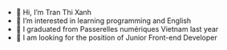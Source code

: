 - 👋 Hi, I’m Tran Thi Xanh
- 👀 I’m interested in learning programming and English
- 🌱 I graduated from Passerelles numériques Vietnam last year
- 💞️ I am looking for the position of Junior Front-end Developer

<!---
xanhtran/xanhtran is a ✨ special ✨ repository because its `README.md` (this file) appears on your GitHub profile.
You can click the Preview link to take a look at your changes.
--->
